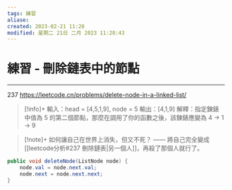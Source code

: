 ```yaml
---
tags: 練習
aliase: 
created: 2023-02-21 11:28
modified: 星期二 21日 二月 2023 11:28:43
---
```


# 練習 - 刪除鏈表中的節點
***
237 https://leetcode.cn/problems/delete-node-in-a-linked-list/


>[!info]+
>輸入：head = [4,5,1,9], node = 5
輸出：[4,1,9]
解釋：指定鍊錶中值為 5 的第二個節點，那麼在調用了你的函數之後，該鍊錶應變為 4 -> 1 -> 9

>[!note]+
>如何讓自己在世界上消失，但又不死？ —— 將自己完全變成[[leetcode分析#237 刪除鏈表|另一個人]]，再殺了那個人就行了。

```java
public void deleteNode(ListNode node) {
	node.val = node.next.val;
	node.next = node.next.next;
}
```